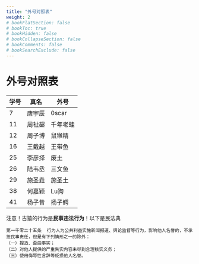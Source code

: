 ```yaml
---
title: "外号对照表"
weight: 2
# bookFlatSection: false
# bookToc: true
# bookHidden: false
# bookCollapseSection: false
# bookComments: false
# bookSearchExclude: false
---
```

# 外号对照表

|学号|真名|外号|
|-|-|-|
|7|唐宇辰|0scar|
|11|周祉鋆|千年老蛙|
|12|周子博|鼠猴精|
|16|王戴越|王带鱼|
|25|李彦择|废土|
|26|陆韦丞|三文鱼|
|29|施圣垚|施圣土|
|38|何嘉颖|Lu狗|
|41|杨子昔|扬子鳄|


注意！古猿的行为是**民事违法行为**！以下是民法典
```
第一千零二十五条  行为人为公共利益实施新闻报道、舆论监督等行为，影响他人名誉的，不承担民事责任，但是有下列情形之一的除外：
（一）捏造、歪曲事实；
（二）对他人提供的严重失实内容未尽到合理核实义务；
（三）使用侮辱性言辞等贬损他人名誉。
```
